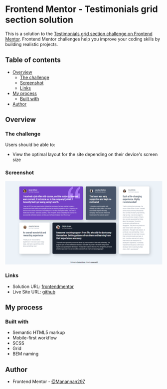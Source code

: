 # Frontend Mentor - Testimonials grid section solution

This is a solution to the [Testimonials grid section challenge on Frontend Mentor](https://www.frontendmentor.io/challenges/testimonials-grid-section-Nnw6J7Un7). Frontend Mentor challenges help you improve your coding skills by building realistic projects.

## Table of contents

- [Overview](#overview)
  - [The challenge](#the-challenge)
  - [Screenshot](#screenshot)
  - [Links](#links)
- [My process](#my-process)
  - [Built with](#built-with)
- [Author](#author)

## Overview

### The challenge

Users should be able to:

- View the optimal layout for the site depending on their device's screen size

### Screenshot

![](./screenshot.png)

### Links

- Solution URL: [frontendmentor](https://www.frontendmentor.io/solutions/testimonials-grid-section-G70eWTd0io)
- Live Site URL: [github](https://manannan297.github.io/fm-testimonials-grid-section/)

## My process

### Built with

- Semantic HTML5 markup
- Mobile-first workflow
- SCSS
- Grid
- BEM naming

## Author

- Frontend Mentor - [@Manannan297](https://www.frontendmentor.io/profile/Manannan297)
